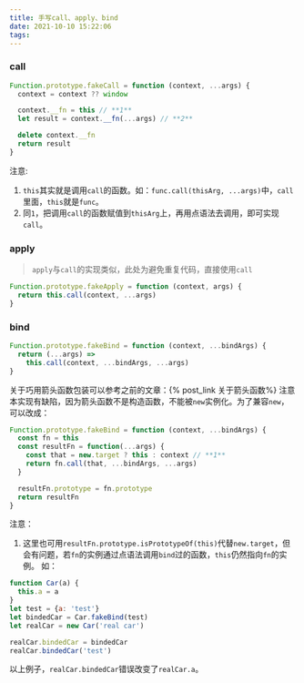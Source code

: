 ```yaml
---
title: 手写call、apply、bind
date: 2021-10-10 15:22:06
tags:
---
```


### call

```js
Function.prototype.fakeCall = function (context, ...args) {
  context = context ?? window

  context.__fn = this // **1**
  let result = context.__fn(...args) // **2**

  delete context.__fn
  return result
}
```

注意:

1. `this`其实就是调用`call`的函数。如：`func.call(thisArg, ...args)`中，`call`里面，`this`就是`func`。
2. 同`1`，把调用`call`的函数赋值到`thisArg`上，再用点语法去调用，即可实现`call`。

### apply

> `apply`与`call`的实现类似，此处为避免重复代码，直接使用`call`

```js
Function.prototype.fakeApply = function (context, args) {
  return this.call(context, ...args)
}
```

### bind

```js
Function.prototype.fakeBind = function (context, ...bindArgs) {
  return (...args) => 
    this.call(context, ...bindArgs, ...args)
}
```

关于巧用箭头函数包装可以参考之前的文章：{% post_link  关于箭头函数%}
注意本实现有缺陷，因为箭头函数不是构造函数，不能被`new`实例化。为了兼容`new`，可以改成：

```js
Function.prototype.fakeBind = function (context, ...bindArgs) {
  const fn = this
  const resultFn = function(...args) {
    const that = new.target ? this : context // **1**
    return fn.call(that, ...bindArgs, ...args)
  }

  resultFn.prototype = fn.prototype
  return resultFn
}
```

注意：

1. 这里也可用`resultFn.prototype.isPrototypeOf(this)`代替`new.target`，但会有问题，若`fn`的实例通过点语法调用`bind`过的函数，`this`仍然指向`fn`的实例。
如：

```js
function Car(a) {
  this.a = a
} 
let test = {a: 'test'}
let bindedCar = Car.fakeBind(test)
let realCar = new Car('real car')

realCar.bindedCar = bindedCar
realCar.bindedCar('test') 
```

以上例子，`realCar.bindedCar`错误改变了`realCar.a`。
